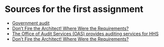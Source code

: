 # Sources for the first assignment

* [Government audit](http://oig.hhs.gov/oas/reports/region3/31403001.pdf)
* [Don’t Fire the Architect! Where Were the Requirements?](http://ieeexplore.ieee.org/stamp/stamp.jsp?tp=&arnumber=6774318)
* [The Office of Audit Services (OAS) provides auditing services for HHS](http://oig.hhs.gov/oas/reports/region3/31403001.pdf)
* [Don’t Fire the Architect! Where Were the Requirements?](http://ieeexplore.ieee.org/stamp/stamp.jsp?tp=&arnumber=6774318)
